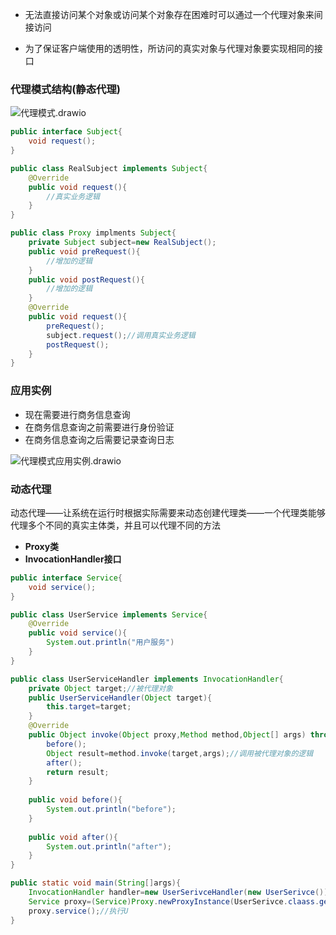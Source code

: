* 无法直接访问某个对象或访问某个对象存在困难时可以通过一个代理对象来间接访问

* 为了保证客户端使用的透明性，所访问的真实对象与代理对象要实现相同的接口

  



### 代理模式结构(静态代理)

![代理模式.drawio](代理模式.drawio.png)

```java
public interface Subject{
    void request();
}

public class RealSubject implements Subject{
    @Override
    public void request(){
        //真实业务逻辑
    }
}

public class Proxy implments Subject{
    private Subject subject=new RealSubject();
    public void preRequest(){
        //增加的逻辑
    }
    public void postRequest(){
        //增加的逻辑
    }
    @Override
    public void request(){
        preRequest();
        subject.request();//调用真实业务逻辑
        postRequest();
    }
}
```



### 应用实例

* 现在需要进行商务信息查询
* 在商务信息查询之前需要进行身份验证
* 在商务信息查询之后需要记录查询日志

![代理模式应用实例.drawio](代理模式应用实例.drawio.png)





### 动态代理

动态代理——让系统在运行时根据实际需要来动态创建代理类——一个代理类能够代理多个不同的真实主体类，并且可以代理不同的方法

* **Proxy类**
* **InvocationHandler接口**

```java
public interface Service{
    void service();
}

public class UserService implements Service{
    @Override
    public void service(){
        System.out.println("用户服务")
    }
}

public class UserServiceHandler implements InvocationHandler{
    private Object target;//被代理对象
    public UserServiceHandler(Object target){
        this.target=target;
    }
    @Override
    public Object invoke(Object proxy,Method method,Object[] args) throws Exception{
        before();
        Object result=method.invoke(target,args);//调用被代理对象的逻辑
        after();
        return result;
    }
    
    public void before(){
        System.out.println("before");
    }
    
    public void after(){
        System.out.println("after");
    }
}

public static void main(String[]args){
    InvocationHandler handler=new UserSerivceHandler(new UserSerivce());
    Service proxy=(Service)Proxy.newProxyInstance(UserSerivce.claass.getClassLoader(),UserService.class.getInterfaces(),handler);//创建代理对象
    proxy.service();//执行U
}
```



